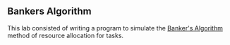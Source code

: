 ## Bankers Algorithm

This lab consisted of writing a program to simulate the [Banker's Algorithm](https://https://www.geeksforgeeks.org/bankers-algorithm-in-operating-system-2/) method of resource allocation for tasks. 